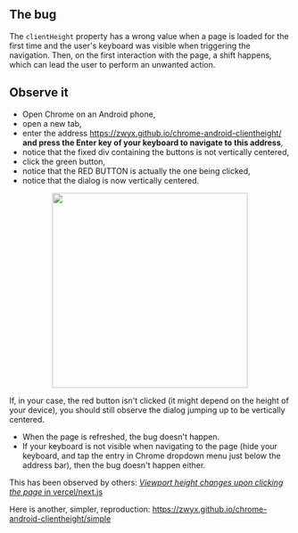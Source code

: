 ## The bug

The `clientHeight` property has a wrong value when a page is loaded for the first time and the user's keyboard was visible when triggering the navigation. Then, on the first interaction with the page, a shift happens, which can lead the user to perform an unwanted action.

## Observe it

- Open Chrome on an Android phone,
- open a new tab,
- enter the address https://zwyx.github.io/chrome-android-clientheight/ **and press the Enter key of your keyboard to navigate to this address**,
- notice that the fixed div containing the buttons is not vertically centered,
- click the green button,
- notice that the RED BUTTON is actually the one being clicked,
- notice that the dialog is now vertically centered.

<div align="center">

<img src="https://github.com/Zwyx/chrome-android-clientheight/assets/29386932/3becbb27-a59a-4ad0-9bbd-e0fac4e08fee" width="350">

</div>

If, in your case, the red button isn't clicked (it might depend on the height of your device), you should still observe the dialog jumping up to be vertically centered.

- When the page is refreshed, the bug doesn't happen.
- If your keyboard is not visible when navigating to the page (hide your keyboard, and tap the entry in Chrome dropdown menu just below the address bar), then the bug doesn't happen either.

This has been observed by others: [_Viewport height changes upon clicking the page_ in vercel/next.js](https://github.com/vercel/next.js/issues/47839)

Here is another, simpler, reproduction: https://zwyx.github.io/chrome-android-clientheight/simple
